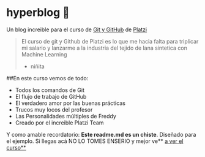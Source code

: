 # hyperblog :green_heart:
Un blog increible para el curso de [Git y GitHub](https://platzi.com/cursos/git-github/ "Git y GitHub") de [Platzi ](https://platzi.com/ "Platzi ")
> El curso de git y Github de Platzi es lo que me hacia falta para triplicar mi 
salario y lanzarme a la industria del tejido de lana sintetica con Machine Learning
>- niñita

##En este curso vemos de todo:
* Todos los comandos de Git
* El flujo de trabajo de GitHub
* El verdadero amor por las buenas prácticas
* Trucos muy locos del profesor
* Las Personalidades múltiples de Freddy
* Creado por el increible Platzi Team

Y como amable recordatorio: **Este readme.md es un chiste**. Diseñado para el ejemplo. Si llegas acá NO LO TOMES ENSERIO y mejor ve** [a ver el curso**](https://platzi.com/cursos/git-github/ "a ver el curso")